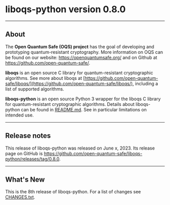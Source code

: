 # liboqs-python version 0.8.0

---

## About

The **Open Quantum Safe (OQS) project** has the goal of developing and prototyping quantum-resistant cryptography. More
information on OQS can be found on our website: https://openquantumsafe.org/ and on Github
at https://github.com/open-quantum-safe/.

**liboqs** is an open source C library for quantum-resistant cryptographic algorithms. See more about liboqs
at [https://github.com/open-quantum-safe/liboqs/](https://github.com/open-quantum-safe/liboqs/), including a list of
supported algorithms.

**liboqs-python** is an open source Python 3 wrapper for the liboqs C library for quantum-resistant cryptographic
algorithms. Details about liboqs-python can be found
in [README.md](https://github.com/open-quantum-safe/liboqs-python/blob/main/README.md). See in particular limitations on
intended use.

---

## Release notes

This release of liboqs-python was released on June x, 2023. Its release page on GitHub
is https://github.com/open-quantum-safe/liboqs-python/releases/tag/0.8.0.

---

## What's New

This is the 8th release of liboqs-python. For a list of changes
see [CHANGES.txt](https://github.com/open-quantum-safe/liboqs-python/blob/main/CHANGES.txt).
